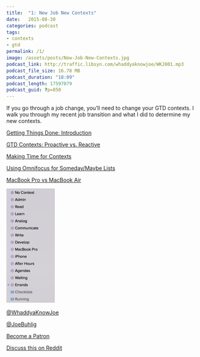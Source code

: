 ```yaml
---
title:  "1: New Job New Contexts"
date:   2015-08-30
categories: podcast
tags:
- contexts
- gtd
permalink: /1/
image: /assets/posts/New-Job-New-Contexts.jpg
podcast_link: http://traffic.libsyn.com/whaddyaknowjoe/WKJ001.mp3
podcast_file_size: 16.78 MB
podcast_duration: "18:09"
podcast_length: 17597079
podcast_guid: ?p=850
---
```


If you go through a job change, you’ll need to change your GTD contexts. I walk you through my recent job transition and what I did to determine my new contexts.

<!--more-->

[Getting Things Done: Introduction](http://joebuhlig.com/getting-things-done-introduction/)

[GTD Contexts: Proactive vs. Reactive](http://joebuhlig.com/gtd-contexts-proactive-vs-reactive/)

[Making Time for Contexts](http://joebuhlig.com/making-time-contexts/)

[Using Omnifocus for Someday/Maybe Lists](http://joebuhlig.com/making-time-contexts/)

[MacBook Pro vs MacBook Air](http://joebuhlig.com/macbook-pro-vs-macbook-air/)

<img class="left-image" src="/assets/posts_extra/Contexts.png" />

<div class="clear"></div>

[@WhaddyaKnowJoe](https://twitter.com/whaddyaknowjoe)

[@JoeBuhlig](https://twitter.com/JoeBuhlig)

[Become a Patron](http://joebuhlig.com/patron/)

[Discuss this on Reddit](https://www.reddit.com/r/joebuhlig/comments/3j4opo/1_new_job_new_contexts/)
